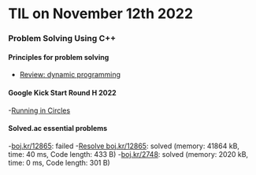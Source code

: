 # **TIL on November 12th 2022**
### Problem Solving Using C++
#### Principles for problem solving
- [Review: dynamic programming](../../../Computer%20science/Algorithm/dp-08-14-2022.md)

#### Google Kick Start Round H 2022
-[Running in Circles](../../../Problem%20Solving/contest/running-in-circles-11-12-2022.cpp)

#### Solved.ac essential problems
-[boj.kr/12865](../../../Problem%20Solving/boj/solvedac/12865-11-12-2022.cpp): failed
-[Resolve boj.kr/12865](../../../Problem%20Solving/boj/solvedac/12865-re-11-12-2022.cpp): solved (memory: 41864 kB, time: 40 ms, Code length: 433 B)
-[boj.kr/2748](../../../Problem%20Solving/boj/Dynamic%20programming/2748-11-12-2022.cpp): solved (memory: 2020 kB, time: 0 ms, Code length: 301 B)